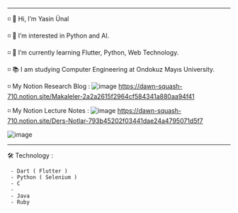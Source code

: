   ----------------------------------------------------------------------
  ◽️ 👋 Hi, I’m Yasin Ünal
  
  ◽️ 👀 I’m interested in Python and AI.
  
  ◽️ 🌱 I’m currently learning Flutter, Python, Web Technology.
  
  ◽️ 📚 I am studying Computer Engineering at Ondokuz Mayıs University. 
  
  ◽️ My Notion Research Blog : ![image](https://user-images.githubusercontent.com/56133248/154103117-79d88cb6-2039-4b6e-b9ce-5fed13e13f8a.png)  https://dawn-squash-710.notion.site/Makaleler-2a2a2615f2964cf584341a880aa94f41

  ◽️ My Notion Lecture Notes : ![image](https://user-images.githubusercontent.com/56133248/154100978-5472e94c-80ba-4eed-9bfb-8218d5c3b4c1.png)  https://dawn-squash-710.notion.site/Ders-Notlar-793b45202f03441dae24a4795071d5f7

 
  
![image](https://user-images.githubusercontent.com/56133248/143773264-7933ce21-81b2-4057-bfb7-5bcc7be3691a.png)

  ----------------------------------------------------------------------
  
  🛠 Technology : 
    
     - Dart ( Flutter )
     - Python ( Selenium ) 
     - C
     - 
     - Java
     - Ruby
  
  
<!---
Pilestin/Pilestin is a ✨ special ✨ repository because its `README.md` (this file) appears on your GitHub profile.
You can click the Preview link to take a look at your changes.
--->
